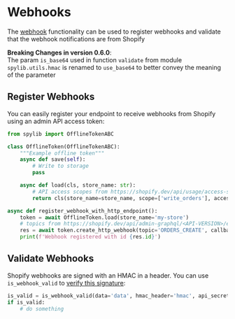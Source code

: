 # Webhooks

The [webhook](https://shopify.dev/apps/webhooks/configuration)
functionality can be used to register webhooks and validate that the webhook notifications are from Shopify

**Breaking Changes in version 0.6.0**: <br>
The param `is_base64` used in function `validate` from module `spylib.utils.hmac` is renamed to `use_base64`
to better convey the meaning of the parameter


## Register Webhooks

You can easily register your endpoint to receive webhooks from Shopify using an admin API access token:
```python
from spylib import OfflineTokenABC

class OfflineToken(OfflineTokenABC):
    """Example offline token"""
    async def save(self):
        # Write to storage
        pass

    async def load(cls, store_name: str):
        # API access scopes from https://shopify.dev/api/usage/access-scopes
        return cls(store_name=store_name, scope=['write_orders'], access_token='ACCESS_TOKEN')

async def register_webhook_with_http_endpoint():
    token = await OfflineToken.load(store_name='my-store')
    # topics from https://shopify.dev/api/admin-graphql/<API-VERSION>/enums/webhooksubscriptiontopic
    res = await token.create_http_webhook(topic='ORDERS_CREATE', callback_url='https://sometest.com/example')
    print(f'Webhook registered with id {res.id}')
```

## Validate Webhooks

Shopify webhooks are signed with an HMAC in a header. You can use `is_webhook_valid` to [verify this signature](https://shopify.dev/apps/webhooks/configuration/https#step-5-verify-the-webhook):

```python
is_valid = is_webhook_valid(data='data', hmac_header='hmac', api_secret_key='API_SECRET_KEY')
if is_valid:
    # do something
```
